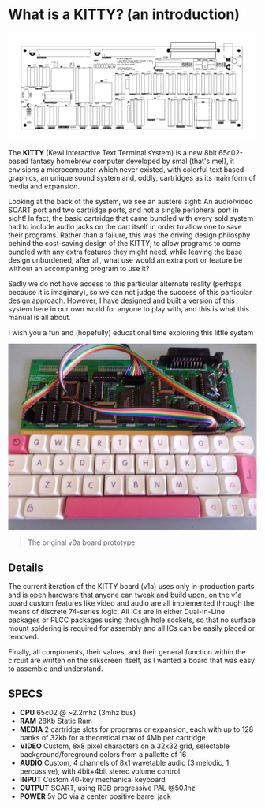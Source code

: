 # What is a KITTY? (an introduction)

![](board.png)

The **KITTY** (Kewl Interactive Text Terminal sYstem) is a new 8bit 65c02-based fantasy homebrew computer developed by smal (that's me!), it envisions a microcomputer which never existed, with colorful text based graphics, an unique sound system and, oddly, cartridges as its main form of media and expansion.

Looking at the back of the system, we see an austere sight: An audio/video SCART port and two cartridge ports, and not a single peripheral port in sight! In fact, the basic cartridge that came bundled with every sold system had to include audio jacks on the cart itself in order to allow one to save their programs. Rather than a failure, this was the driving design philosphy behind the cost-saving design of the KITTY, to allow programs to come bundled with any extra features they might need, while leaving the base design unburdened, after all, what use would an extra port or feature be without an accompaning program to use it?

Sadly we do not have access to this particular alternate reality (perhaps because it is imaginary), so we can not judge the success of this particular design approach. However, I have designed and built a version of this system here in our own world for anyone to play with, and this is what this manual is all about.

I wish you a fun and (hopefully) educational time exploring this little system

![](photo.jpg)

> The original v0a board prototype

## Details

The current iteration of the KITTY board (v1a) uses only in-production parts and is open hardware that anyone can tweak and build upon, on the v1a board custom features like video and audio are all implemented through the means of discrete 74-series logic. All ICs are in either Dual-In-Line packages or PLCC packages using through hole sockets, so that no surface mount soldering is required for assembly and all ICs can be easily placed or removed.

Finally, all components, their values, and their general function within the circuit are written on the silkscreen itself, as I wanted a board that was easy to assemble and understand.

## SPECS

* **CPU** 65c02 @ ~2.2mhz (3mhz bus)
* **RAM** 28Kb Static Ram
* **MEDIA** 2 cartridge slots for programs or expansion, each with up to 128 banks of 32kb for a theoretical max of 4Mb per cartridge
* **VIDEO** Custom, 8x8 pixel characters on a 32x32 grid, selectable background/foreground colors from a pallette of 16 
* **AUDIO** Custom, 4 channels of 8x1 wavetable audio (3 melodic, 1 percussive), with 4bit+4bit stereo volume control
* **INPUT** Custom 40-key mechanical keyboard 
* **OUTPUT** SCART, using RGB progressive PAL @50.1hz
* **POWER** 5v DC via a center positive barrel jack